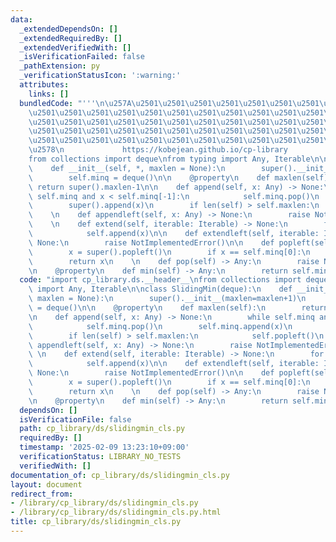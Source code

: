 ```yaml
---
data:
  _extendedDependsOn: []
  _extendedRequiredBy: []
  _extendedVerifiedWith: []
  _isVerificationFailed: false
  _pathExtension: py
  _verificationStatusIcon: ':warning:'
  attributes:
    links: []
  bundledCode: "'''\n\u257A\u2501\u2501\u2501\u2501\u2501\u2501\u2501\u2501\u2501\u2501\
    \u2501\u2501\u2501\u2501\u2501\u2501\u2501\u2501\u2501\u2501\u2501\u2501\u2501\
    \u2501\u2501\u2501\u2501\u2501\u2501\u2501\u2501\u2501\u2501\u2501\u2501\u2501\
    \u2501\u2501\u2501\u2501\u2501\u2501\u2501\u2501\u2501\u2501\u2501\u2501\u2501\
    \u2501\u2501\u2501\u2501\u2501\u2501\u2501\u2501\u2501\u2501\u2501\u2501\u2501\
    \u2578\n             https://kobejean.github.io/cp-library               \n'''\n\
    from collections import deque\nfrom typing import Any, Iterable\n\nclass SlidingMin(deque):\n\
    \    def __init__(self, *, maxlen = None):\n        super().__init__(maxlen=maxlen+1)\n\
    \        self.minq = deque()\n\n    @property\n    def maxlen(self):\n       \
    \ return super().maxlen-1\n\n    def append(self, x: Any) -> None:\n        while\
    \ self.minq and x < self.minq[-1]:\n            self.minq.pop()\n        self.minq.append(x)\n\
    \        super().append(x)\n        if len(self) > self.maxlen:\n            self.popleft()\n\
    \    \n    def appendleft(self, x: Any) -> None:\n        raise NotImplementedError()\n\
    \    \n    def extend(self, iterable: Iterable) -> None:\n        for x in iterable:\n\
    \            self.append(x)\n\n    def extendleft(self, iterable: Iterable) ->\
    \ None:\n        raise NotImplementedError()\n\n    def popleft(self) -> Any:\n\
    \        x = super().popleft()\n        if x == self.minq[0]:\n            self.minq.popleft()\n\
    \        return x\n    \n    def pop(self) -> Any:\n        raise NotImplementedError()\n\
    \n    @property\n    def min(self) -> Any:\n        return self.minq[0]\n"
  code: "import cp_library.ds.__header__\nfrom collections import deque\nfrom typing\
    \ import Any, Iterable\n\nclass SlidingMin(deque):\n    def __init__(self, *,\
    \ maxlen = None):\n        super().__init__(maxlen=maxlen+1)\n        self.minq\
    \ = deque()\n\n    @property\n    def maxlen(self):\n        return super().maxlen-1\n\
    \n    def append(self, x: Any) -> None:\n        while self.minq and x < self.minq[-1]:\n\
    \            self.minq.pop()\n        self.minq.append(x)\n        super().append(x)\n\
    \        if len(self) > self.maxlen:\n            self.popleft()\n    \n    def\
    \ appendleft(self, x: Any) -> None:\n        raise NotImplementedError()\n   \
    \ \n    def extend(self, iterable: Iterable) -> None:\n        for x in iterable:\n\
    \            self.append(x)\n\n    def extendleft(self, iterable: Iterable) ->\
    \ None:\n        raise NotImplementedError()\n\n    def popleft(self) -> Any:\n\
    \        x = super().popleft()\n        if x == self.minq[0]:\n            self.minq.popleft()\n\
    \        return x\n    \n    def pop(self) -> Any:\n        raise NotImplementedError()\n\
    \n    @property\n    def min(self) -> Any:\n        return self.minq[0]\n"
  dependsOn: []
  isVerificationFile: false
  path: cp_library/ds/slidingmin_cls.py
  requiredBy: []
  timestamp: '2025-02-09 13:23:10+09:00'
  verificationStatus: LIBRARY_NO_TESTS
  verifiedWith: []
documentation_of: cp_library/ds/slidingmin_cls.py
layout: document
redirect_from:
- /library/cp_library/ds/slidingmin_cls.py
- /library/cp_library/ds/slidingmin_cls.py.html
title: cp_library/ds/slidingmin_cls.py
---
```

